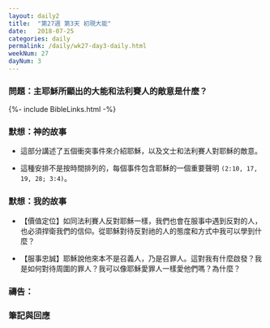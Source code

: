 ```yaml
---
layout: daily2
title:  "第27週 第3天 初現大能"
date:   2018-07-25
categories: daily
permalink: /daily/wk27-day3-daily.html
weekNum: 27
dayNum: 3
---
```


### 問題：主耶穌所顯出的大能和法利賽人的敵意是什麼？

{%- include BibleLinks.html -%}

### 默想：神的故事 
+ 這部分講述了五個衝突事件來介紹耶穌，以及文士和法利賽人對耶穌的敵意。

+ 這種安排不是按時間排列的，每個事件包含耶穌的一個重要聲明 `(2:10, 17, 19, 28; 3:4)`。

### 默想：我的故事 
+ 【價值定位】如同法利賽人反對耶穌一樣，我們也會在服事中遇到反對的人，也必須捍衛我們的信仰。從耶穌對待反對祂的人的態度和方式中我可以學到什麼？

+ 【服事忠誠】耶穌說他來本不是召義人，乃是召罪人。這對我有什麼啟發？我是如何對待周圍的罪人？我可以像耶穌愛罪人一樣愛他們嗎？為什麼？

### 禱告：

### 筆記與回應
